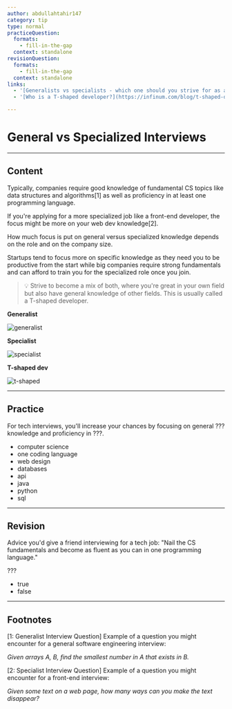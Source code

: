 ```yaml
---
author: abdullahtahir147
category: tip
type: normal
practiceQuestion:
  formats:
    - fill-in-the-gap
  context: standalone
revisionQuestion:
  formats:
    - fill-in-the-gap
  context: standalone
links:
  - '[Generalists vs specialists - which one should you strive for as a developer?](https://dev.to/kethmars/generalists-vs-specialists-which-one-should-you-strive-for-as-a-developer-pg3){article}'
  - '[Who is a T-shaped developer?](https://infinum.com/blog/t-shaped-developers/){article}'

---
```


# General vs Specialized Interviews

---
## Content

Typically, companies require good knowledge of fundamental CS topics like data structures and algorithms[1] as well as proficiency in at least one programming language.

If you're applying for a more specialized job like a front-end developer, the focus might be more on your web dev knowledge[2].

How much focus is put on general versus specialized knowledge depends on the role and on the company size.

Startups tend to focus more on specific knowledge as they need you to be productive from the start while big companies require strong fundamentals and can afford to train you for the specialized role once you join.

> 💡 Strive to become a mix of both, where you're great in your own field but also have general knowledge of other fields. This is usually called a T-shaped developer.

**Generalist**

![generalist](https://img.enkipro.com/562a86cfac15924fc664a8618e312c85.png)

**Specialist**

![specialist](https://img.enkipro.com/b09b425dc2c29f69ab8aa17336a53fba.png)

**T-shaped dev**

![t-shaped](https://img.enkipro.com/215fc81adc6a8b6e46cba345462738b6.png)

---
## Practice

For tech interviews, you'll increase your chances by focusing on general ??? knowledge and proficiency in ???.

- computer science
- one coding language
- web design
- databases
- api
- java
- python
- sql

---
## Revision

Advice you'd give a friend interviewing for a tech job: "Nail the CS fundamentals and become as fluent as you can in one programming language."

???

- true
- false

---
## Footnotes

[1: Generalist Interview Question]
Example of a question you might encounter for a general software engineering interview:

*Given arrays A, B, find the smallest number in A that exists in B.*

[2: Specialist Interview Question]
Example of a question you might encounter for a front-end interview:

*Given some text on a web page, how many ways can you make the text disappear?*